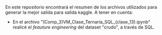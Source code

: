 En este repositorio encontrará el resumen de los archivos utilizados para generar la mejor salida para salida kaggle. A tener en cuenta:

- En el archivo "(Comp_3)VM_Clase_Ternaria_SQL_(clase_13).ipynb" realicé el _feauture engineering_ del dataset "crudo", a través de SQL.
